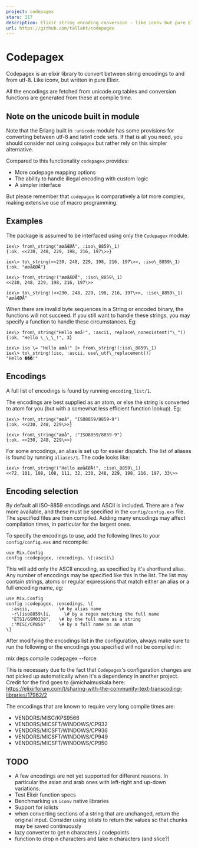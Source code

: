 ```yaml
---
project: codepagex
stars: 117
description: Elixir string encoding conversion - like iconv but pure Elixir
url: https://github.com/tallakt/codepagex
---
```


Codepagex
=========

Codepagex is an elixir library to convert between string encodings to and from utf-8. Like iconv, but written in pure Elixir.

All the encodings are fetched from unicode.org tables and conversion functions are generated from these at compile time.

Note on the unicode built in module
-----------------------------------

Note that the Erlang built in `:unicode` module has some provisions for converting between utf-8 and latin1 code sets. If that is all you need, you should consider not using `codepagex` but rather rely on this simpler alternative.

Compared to this functionality `codepagex` provides:

-   More codepage mapping options
-   The ability to handle illegal encoding with custom logic
-   A simpler interface

But please remember that `codepagex` is comparatively a lot more complex, making extensive use of macro programming.

Examples
--------

The package is assumed to be interfaced using only the `Codepagex` module.

    iex\> from\_string("æøåÆØÅ", :iso\_8859\_1)
    {:ok, <<230, 248, 229, 198, 216, 197\>>}

    iex\> to\_string(<<230, 248, 229, 198, 216, 197\>>, :iso\_8859\_1)
    {:ok, "æøåÆØÅ"}

    iex\> from\_string!("æøåÆØÅ", :iso\_8859\_1)
    <<230, 248, 229, 198, 216, 197\>>

    iex\> to\_string!(<<230, 248, 229, 198, 216, 197\>>, :iso\_8859\_1)
    "æøåÆØÅ"

When there are invalid byte sequences in a String or encoded binary, the functions will not succeed. If you still want to handle these strings, you may specify a function to handle these circumstances. Eg:

    iex\> from\_string("Hello æøå!", :ascii, replace\_nonexistent("\_"))
    {:ok, "Hello \_\_\_!", 3}

    iex\> iso \= "Hello æøå!" |> from\_string!(:iso\_8859\_1)
    iex\> to\_string!(iso, :ascii, use\_utf\_replacement())
    "Hello ���!"

Encodings
---------

A full list of encodings is found by running `encoding_list/1`.

The encodings are best supplied as an atom, or else the string is converted to atom for you (but with a somewhat less efficient function lookup). Eg:

    iex\> from\_string("æøå", "ISO8859/8859-9")
    {:ok, <<230, 248, 229\>>}

    iex\> from\_string("æøå", :"ISO8859/8859-9")
    {:ok, <<230, 248, 229\>>}

For some encodings, an alias is set up for easier dispatch. The list of aliases is found by running `aliases/1`. The code looks like:

    iex\> from\_string!("Hello æøåÆØÅ!", :iso\_8859\_1)
    <<72, 101, 108, 108, 111, 32, 230, 248, 229, 198, 216, 197, 33\>>

Encoding selection
------------------

By default all ISO-8859 encodings and ASCII is included. There are a few more available, and these must be specified in the `config/config.exs` file. The specified files are then compiled. Adding many encodings may affect compilation times, in particular for the largest ones.

To specify the encodings to use, add the following lines to your `config/config.exs` and recompile:

    use Mix.Config
    config :codepagex, :encodings, \[:ascii\]

This will add only the ASCII encoding, as specified by it's shorthand alias. Any number of encodings may be specified like this in the list. The list may contain strings, atoms or regular expressions that match either an alias or a full encoding name, eg:

    use Mix.Config
    config :codepagex, :encodings, \[
      :ascii,           \# by alias name
      ~r\[iso8859\]i,     \# by a regex matching the full name
      "ETSI/GSM0338",   \# by the full name as a string
      :"MISC/CP856"     \# by a full name as an atom
    \]

After modifying the encodings list in the configuration, always make sure to run the following or the encodings you specified will not be compiled in:

mix deps.compile codepagex --force

This is necessary due to the fact that `Codepagex`'s configuration changes are not picked up automatically when it's a dependency in another project. Credit for the find goes to @michalmuskala here: https://elixirforum.com/t/sharing-with-the-community-text-transcoding-libraries/17962/2

The encodings that are known to require very long compile times are:

-   VENDORS/MISC/KPS9566
-   VENDORS/MICSFT/WINDOWS/CP932
-   VENDORS/MICSFT/WINDOWS/CP936
-   VENDORS/MICSFT/WINDOWS/CP949
-   VENDORS/MICSFT/WINDOWS/CP950

TODO
----

-   A few encodings are not yet supported for different reasons. In particular the asian and arab ones with left-right and up-down variations.
-   Test Elixir function specs
-   Benchmarking vs `iconv` native libraries
-   Support for iolists
-   when converting sections of a string that are unchanged, return the original input. Consider using iolists to return the values so that chunks may be saved continuously
-   lazy converter to get n characters / codepoints
-   function to drop n characters and take n characters (and slice?)
